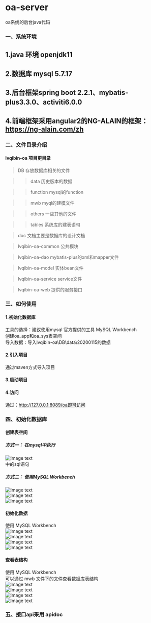 # oa-server
 oa系统的后台java代码
### 一、系统环境
## 1.java 环境 openjdk11
## 2.数据库 mysql 5.7.17
## 3.后台框架spring boot 2.2.1、mybatis-plus3.3.0、activiti6.0.0
## 4.前端框架采用angular2的NG-ALAIN的框架：https://ng-alain.com/zh
### 二、文件目录介绍
#### lvqibin-oa 项目更目录

>DB 存放数据库相关的文件

>>data 历史版本的数据

>>function mysql的function

>>mwb myql的建模文件

>>others 一些其他的文件

>>tables 系统库的建表语句

>doc 文档主要是数据库的设计文档

>lvqibin-oa-common 公共模块

>lvqibin-oa-dao mybatis-plus的xml和mapper文件

>lvqibin-oa-model 实体bean文件

>lvqibin-oa-service service文件

>lvqibin-oa-web 提供的服务接口

### 三、如何使用
#### 1.初始化数据库
工具的选择：建议使用mysql 官方提供的工具 MySQL Workbench <br> 
创建oa_app和oa_sys表空间 <br> 
导入数据：导入lvqibin-oa\DB\data\20200115的数据 <br> 
#### 2.引入项目
通过maven方式导入项目
#### 3.启动项目
#### 4.访问
通过：http://127.0.0.1:8089/oa即可访问

### 四、初始化数据库
#### 创建表空间
##### 方式一： 在mysql中执行 <br> 
![Image text](https://github.com/lvqibin123/oa-server/blob/master/lvqibin-oa/gitImgs/%E5%88%9B%E5%BB%BA%E8%A1%A8%E7%A9%BA%E9%97%B4%E6%96%87%E4%BB%B6.png) <br> 
中的sql语句
##### 方式二： 使用MySQL Workbench <br> 
![Image text](https://github.com/lvqibin123/oa-server/blob/master/lvqibin-oa/gitImgs/%E5%88%9B%E5%BB%BA%E8%A1%A8%E7%A9%BA%E9%97%B41.png) <br> 
![Image text](https://github.com/lvqibin123/oa-server/blob/master/lvqibin-oa/gitImgs/%E5%88%9B%E5%BB%BA%E8%A1%A8%E7%A9%BA%E9%97%B42.png) <br>
![Image text](https://github.com/lvqibin123/oa-server/blob/master/lvqibin-oa/gitImgs/%E5%88%9B%E5%BB%BA%E8%A1%A8%E7%A9%BA%E9%97%B43.png) <br>

#### 初始化数据
使用 MySQL Workbench <br> 
![Image text](https://github.com/lvqibin123/oa-server/blob/master/lvqibin-oa/gitImgs/%E5%AF%BC%E5%85%A5%E6%95%B0%E6%8D%AE1.png) <br>
![Image text](https://github.com/lvqibin123/oa-server/blob/master/lvqibin-oa/gitImgs/%E5%AF%BC%E5%85%A5%E6%95%B0%E6%8D%AE2.png) <br>
![Image text](https://github.com/lvqibin123/oa-server/blob/master/lvqibin-oa/gitImgs/%E5%AF%BC%E5%85%A5%E6%95%B0%E6%8D%AE3.png) <br>
![Image text](https://github.com/lvqibin123/oa-server/blob/master/lvqibin-oa/gitImgs/%E5%AF%BC%E5%85%A5%E6%95%B0%E6%8D%AE5.png) <br>


#### 查看表结构
使用 MySQL Workbench <br> 
可以通过 mwb 文件下的文件查看数据库表结构 <br> 
![Image text](https://github.com/lvqibin123/oa-server/blob/master/lvqibin-oa/gitImgs/%E6%9F%A5%E7%9C%8B%E8%A1%A8%E7%BB%93%E6%9E%841.png) <br>
![Image text](https://github.com/lvqibin123/oa-server/blob/master/lvqibin-oa/gitImgs/%E6%9F%A5%E7%9C%8B%E8%A1%A8%E7%BB%93%E6%9E%842.png) <br>
![Image text](https://github.com/lvqibin123/oa-server/blob/master/lvqibin-oa/gitImgs/%E6%9F%A5%E7%9C%8B%E8%A1%A8%E7%BB%93%E6%9E%843.png) <br>
![Image text](https://github.com/lvqibin123/oa-server/blob/master/lvqibin-oa/gitImgs/%E6%9F%A5%E7%9C%8B%E8%A1%A8%E7%BB%93%E6%9E%844.png) <br>

### 五、接口api采用 apidoc

